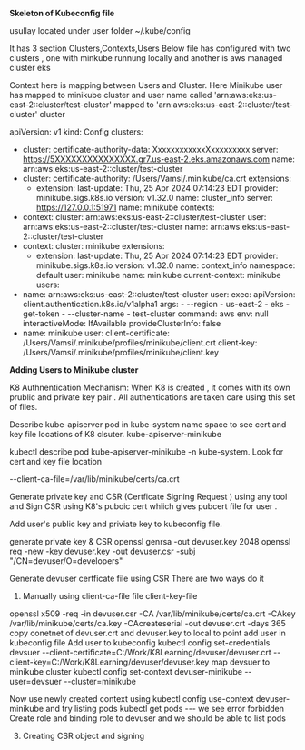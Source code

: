 **Skeleton of Kubeconfig file**

usullay located under user folder ~/.kube/config

It has 3 section Clusters,Contexts,Users
Below file has configured with two clusters , one with minkube runnung locally and another is aws managed cluster eks

Context here is mapping between Users and Cluster. Here Minikube user has mapped to minikube cluster and user name called 'arn:aws:eks:us-east-2:<AWSAcciountNumber>:cluster/test-cluster' mapped to 'arn:aws:eks:us-east-2:<AWSAcciountNumber>:cluster/test-cluster' cluster



apiVersion: v1
kind: Config
clusters:
- cluster:
    certificate-authority-data: XxxxxxxxxxxxXxxxxxxxxx
    server: https://5XXXXXXXXXXXXXXX.gr7.us-east-2.eks.amazonaws.com
  name: arn:aws:eks:us-east-2:<AWSAcciountNumber>:cluster/test-cluster
- cluster:
    certificate-authority: /Users/Vamsi/.minikube/ca.crt
    extensions:
    - extension:
        last-update: Thu, 25 Apr 2024 07:14:23 EDT
        provider: minikube.sigs.k8s.io
        version: v1.32.0
      name: cluster_info
    server: https://127.0.0.1:51971
  name: minikube
contexts:
- context:
    cluster: arn:aws:eks:us-east-2:<AWSAcciountNumber>:cluster/test-cluster
    user: arn:aws:eks:us-east-2:<AWSAcciountNumber>:cluster/test-cluster
  name: arn:aws:eks:us-east-2:<AWSAcciountNumber>:cluster/test-cluster
- context:
    cluster: minikube
    extensions:
    - extension:
        last-update: Thu, 25 Apr 2024 07:14:23 EDT
        provider: minikube.sigs.k8s.io
        version: v1.32.0
      name: context_info
    namespace: default
    user: minikube
  name: minikube
current-context: minikube
users:
- name: arn:aws:eks:us-east-2:<AWSAcciountNumber>:cluster/test-cluster
  user:
    exec:
      apiVersion: client.authentication.k8s.io/v1alpha1
      args:
      - --region
      - us-east-2
      - eks
      - get-token
      - --cluster-name
      - test-cluster
      command: aws
      env: null
      interactiveMode: IfAvailable
      provideClusterInfo: false
- name: minikube
  user:
    client-certificate: /Users/Vamsi/.minikube/profiles/minikube/client.crt
    client-key: /Users/Vamsi/.minikube/profiles/minikube/client.key






**Adding Users to Minikube cluster**


K8 Authnentication Mechanism:
When K8 is created , it comes with its own prublic and private key pair . All authentications are taken care using this set of files.

Describe kube-apiserver pod in kube-system name space to see cert and key file locations of K8 clsuter.
kube-apiserver-minikube

kubectl describe pod kube-apiserver-minikube -n kube-system. Look for cert and key file location 


 --client-ca-file=/var/lib/minikube/certs/ca.crt




Generate private key and CSR (Certficate Signing Request ) using any tool and Sign CSR using K8's puboic cert whiich gives pubcert file for user . 


Add user's public key and priviate key to kubeconfig file. 

generate private key & CSR
openssl genrsa -out devuser.key 2048 
openssl req -new -key devuser.key -out devuser.csr -subj "/CN=devuser/O=developers"

Generate devuser certficate file using CSR 
There are two ways do it 
1) Manually using client-ca-file file client-key-file

openssl x509 -req -in devuser.csr -CA /var/lib/minikube/certs/ca.crt -CAkey /var/lib/minikube/certs/ca.key -CAcreateserial -out devuser.crt -days 365
copy conetnet of devuser.crt and devuser.key to local to point add user in kubeconfig file
Add user to kubeconfig 
kubectl config set-credentials devsuer --client-certificate=C:/Work/K8Learning/devuser/devuser.crt --client-key=C:/Work/K8Learning/devuser/devuser.key 
map devsuer to minikube cluster
kubectl config set-context devuser-minikube --user=devsuer --cluster=minikube

Now use newly created context using kubectl config use-context devuser-minikube and try listing pods  kubectl get pods --- we see error forbidden
Create role and binding role to devuser and we should be able to list pods
   
3) Creating CSR object and signing


